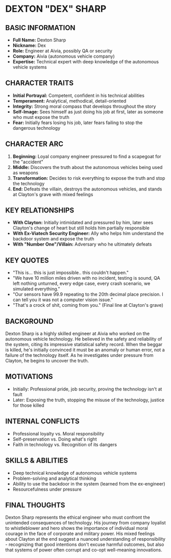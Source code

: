 # DEXTON "DEX" SHARP

## BASIC INFORMATION
- **Full Name:** Dexton Sharp
- **Nickname:** Dex
- **Role:** Engineer at Aivia, possibly QA or security
- **Company:** Aivia (autonomous vehicle company)
- **Expertise:** Technical expert with deep knowledge of the autonomous vehicle systems

## CHARACTER TRAITS
- **Initial Portrayal:** Competent, confident in his technical abilities
- **Temperament:** Analytical, methodical, detail-oriented
- **Integrity:** Strong moral compass that develops throughout the story
- **Self-Image:** Sees himself as just doing his job at first, later as someone who must expose the truth
- **Fear:** Initially fears losing his job, later fears failing to stop the dangerous technology

## CHARACTER ARC
1. **Beginning:** Loyal company engineer pressured to find a scapegoat for the "accident"
2. **Middle:** Discovers the truth about the autonomous vehicles being used as weapons
3. **Transformation:** Decides to risk everything to expose the truth and stop the technology
4. **End:** Defeats the villain, destroys the autonomous vehicles, and stands at Clayton's grave with mixed feelings

## KEY RELATIONSHIPS
- **With Clayton:** Initially intimidated and pressured by him, later sees Clayton's change of heart but still holds him partially responsible
- **With Ex-Viatech Security Engineer:** Ally who helps him understand the backdoor system and expose the truth
- **With "Number One"/Villain:** Adversary who he ultimately defeats

## KEY QUOTES
- "This is... this is just impossible.. this couldn't happen."
- "We have 10 million miles driven with no incident, testing is sound, QA left nothing unturned, every edge case, every crash scenario, we simulated everything."
- "Our sensors have 99.9 repeating to the 20th decimal place precision. I can tell you it was not a computer vision issue."
- "That's a crock of shit, coming from you." (Final line at Clayton's grave)

## BACKGROUND
Dexton Sharp is a highly skilled engineer at Aivia who worked on the autonomous vehicle technology. He believed in the safety and reliability of the system, citing its impressive statistical safety record. When the beggar is killed, he's initially convinced it must be an anomaly or human error, not a failure of the technology itself. As he investigates under pressure from Clayton, he begins to uncover the truth.

## MOTIVATIONS
- Initially: Professional pride, job security, proving the technology isn't at fault
- Later: Exposing the truth, stopping the misuse of the technology, justice for those killed

## INTERNAL CONFLICTS
- Professional loyalty vs. Moral responsibility
- Self-preservation vs. Doing what's right
- Faith in technology vs. Recognition of its dangers

## SKILLS & ABILITIES
- Deep technical knowledge of autonomous vehicle systems
- Problem-solving and analytical thinking
- Ability to use the backdoor in the system (learned from the ex-engineer)
- Resourcefulness under pressure

## FINAL THOUGHTS
Dexton Sharp represents the ethical engineer who must confront the unintended consequences of technology. His journey from company loyalist to whistleblower and hero shows the importance of individual moral courage in the face of corporate and military power. His mixed feelings about Clayton at the end suggest a nuanced understanding of responsibility - recognizing that good intentions don't excuse harmful outcomes, but also that systems of power often corrupt and co-opt well-meaning innovations.
